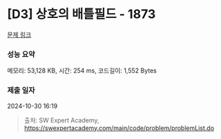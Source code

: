 # [D3] 상호의 배틀필드 - 1873 

[문제 링크](https://swexpertacademy.com/main/code/problem/problemDetail.do?contestProbId=AV5LyE7KD2ADFAXc) 

### 성능 요약

메모리: 53,128 KB, 시간: 254 ms, 코드길이: 1,552 Bytes

### 제출 일자

2024-10-30 16:19



> 출처: SW Expert Academy, https://swexpertacademy.com/main/code/problem/problemList.do